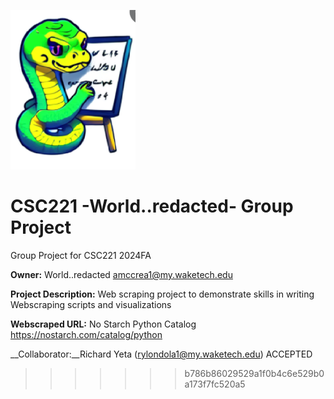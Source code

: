 ![pAIthon Labs Logo](https://github.com/worldfamous718/pAIthon-Labs/blob/main/Labs/Logos-Files/Lab-Logo.png)

# CSC221 -World..redacted- Group Project
Group Project for CSC221 2024FA

__Owner:__ World..redacted <amccrea1@my.waketech.edu>

__Project Description:__ Web scraping project to demonstrate skills in writing Webscraping scripts and visualizations

__Webscraped URL:__ No Starch Python Catalog https://nostarch.com/catalog/python



__Collaborator:__Richard Yeta (rylondola1@my.waketech.edu) ACCEPTED
>>>>>>> b786b86029529a1f0b4c6e529b0a173f7fc520a5
